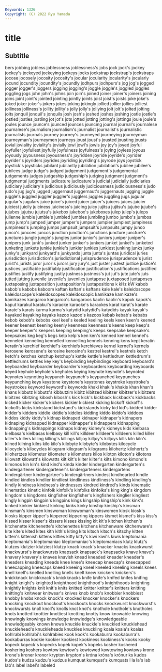 ```yaml
---
Keywords: 1326
Copyright: (C) 2022 Ryu Yamada
---
```



# title

## Subtitle
bers jobbing
jobless joblessness joblessness's jobs jock jock's jockey jockey's jockeyed jockeying
jockeys jocks jockstrap jockstrap's jockstraps jocose jocosely jocosity jocosity's jocular
jocularity jocularity's jocularly jocund jocundity jocundity's jocundly jodhpurs jodhpurs's jog
jog's jogged jogger jogger's joggers jogging jogging's joggle joggle's joggled
joggles joggling jogs john john's johns join join's joined joiner
joiner's joiners joining joins joint joint's jointed jointing jointly joints
joist joist's joists joke joke's joked joker joker's jokers jokes
joking jokingly jollied jollier jollies jolliest jolliness jolliness's jollity jollity's
jolly jolly's jollying jolt jolt's jolted jolting jolts jonquil jonquil's
jonquils josh josh's joshed joshes joshing jostle jostle's jostled jostles
jostling jot jot's jots jotted jotting jotting's jottings joule joule's
joules jounce jounce's jounced jounces jouncing journal journal's journalese journalese's
journalism journalism's journalist journalist's journalistic journalists journals journey journey's journeyed
journeying journeyman journeyman's journeymen journeys joust joust's jousted jousting jousts
jovial joviality joviality's jovially jowl jowl's jowls joy joy's joyed
joyful joyfuller joyfullest joyfully joyfulness joyfulness's joying joyless joyous joyously
joyousness joyousness's joyridden joyride joyride's joyrider joyrider's joyriders joyrides joyriding
joyriding's joyrode joys joystick joystick's joysticks jubilant jubilantly jubilation jubilation's
jubilee jubilee's jubilees judge judge's judged judgement judgement's judgemental judgements
judges judgeship judgeship's judging judgment judgment's judgmental judgments judicature judicature's
judicial judicially judiciaries judiciary judiciary's judicious judiciously judiciousness judiciousness's judo
judo's jug jug's jugged juggernaut juggernaut's juggernauts jugging juggle juggle's
juggled juggler juggler's jugglers juggles juggling jugs jugular jugular's jugulars
juice juice's juiced juicer juicer's juicers juices juicier juiciest juicily
juiciness juiciness's juicing juicy jujitsu jujitsu's jujube jujube's jujubes jujutsu
jujutsu's jukebox jukebox's jukeboxes julep julep's juleps julienne jumble jumble's
jumbled jumbles jumbling jumbo jumbo's jumbos jump jump's jumped jumper
jumper's jumpers jumpier jumpiest jumpiness jumpiness's jumping jumps jumpsuit jumpsuit's
jumpsuits jumpy junco junco's juncoes juncos junction junction's junctions juncture
juncture's junctures jungle jungle's jungles junior junior's juniors juniper juniper's
junipers junk junk's junked junker junker's junkers junket junket's junketed
junketing junkets junkie junkie's junkier junkies junkiest junking junks junky
junky's junkyard junkyard's junkyards junta junta's juntas juridical juries jurisdiction
jurisdiction's jurisdictional jurisprudence jurisprudence's jurist jurist's jurists juror juror's jurors
jury jury's just juster justest justice justice's justices justifiable justifiably
justification justification's justifications justified justifies justify justifying justly justness justness's
jut jut's jute jute's juts jutted jutting juvenile juvenile's juveniles
juxtapose juxtaposed juxtaposes juxtaposing juxtaposition juxtaposition's juxtapositions k kHz kW
kabob kabob's kabobs kaboom kaftan kaftan's kaftans kale kale's kaleidoscope
kaleidoscope's kaleidoscopes kaleidoscopic kamikaze kamikaze's kamikazes kangaroo kangaroo's kangaroos kaolin
kaolin's kapok kapok's kaput karakul karakul's karaoke karaoke's karaokes karat
karat's karate karate's karats karma karma's katydid katydid's katydids kayak
kayak's kayaked kayaking kayaks kazoo kazoo's kazoos kebab kebab's kebabs
kebob kebob's kebobs keel keel's keeled keeling keels keen keen's
keened keener keenest keening keenly keenness keenness's keens keep keep's
keeper keeper's keepers keeping keeping's keeps keepsake keepsake's keepsakes keg
keg's kegs kelp kelp's ken ken's kenned kennel kennel's kenneled
kenneling kennelled kennelling kennels kenning kens kept keratin keratin's kerchief
kerchief's kerchiefs kerchieves kernel kernel's kernels kerosene kerosene's kerosine kerosine's
kestrel kestrel's kestrels ketch ketch's ketches ketchup ketchup's kettle kettle's
kettledrum kettledrum's kettledrums kettles key key's keybinding keybindings keyboard keyboard's
keyboarded keyboarder keyboarder's keyboarders keyboarding keyboards keyed keyhole keyhole's keyholes
keying keynote keynote's keynoted keynotes keynoting keypunch keypunch's keypunched keypunches
keypunching keys keystone keystone's keystones keystroke keystroke's keystrokes keyword keyword's
keywords khaki khaki's khakis khan khan's khans kibbutz kibbutz's kibbutzim
kibitz kibitzed kibitzer kibitzer's kibitzers kibitzes kibitzing kibosh kibosh's kick
kick's kickback kickback's kickbacks kicked kicker kicker's kickers kickier kickiest
kicking kickoff kickoff's kickoffs kicks kickstand kickstand's kickstands kicky kid
kid's kidded kidder kidder's kidders kiddie kiddie's kiddies kidding kiddo
kiddo's kiddoes kiddos kiddy kiddy's kidnap kidnaped kidnaper kidnaper's kidnapers
kidnaping kidnapped kidnapper kidnapper's kidnappers kidnapping kidnapping's kidnappings kidnaps kidney
kidney's kidneys kids kielbasa kielbasa's kielbasas kielbasy kill kill's killdeer
killdeer's killdeers killed killer killer's killers killing killing's killings killjoy
killjoy's killjoys kills kiln kiln's kilned kilning kilns kilo kilo's
kilobyte kilobyte's kilobytes kilocycle kilocycle's kilocycles kilogram kilogram's kilograms kilohertz
kilohertz's kilohertzes kilometer kilometer's kilometers kilos kiloton kiloton's kilotons kilowatt
kilowatt's kilowatts kilt kilt's kilter kilter's kilts kimono kimono's kimonos
kin kin's kind kind's kinda kinder kindergarten kindergarten's kindergartener kindergartener's
kindergarteners kindergartens kindergärtner kindergärtner's kindergärtners kindest kindhearted kindle kindled kindles
kindlier kindliest kindliness kindliness's kindling kindling's kindly kindness kindness's kindnesses
kindred kindred's kinds kinematic kinematics kinetic kinfolk kinfolk's kinfolks kinfolks's
king king's kingdom kingdom's kingdoms kingfisher kingfisher's kingfishers kinglier kingliest
kingly kingpin kingpin's kingpins kings kingship kingship's kink kink's kinked
kinkier kinkiest kinking kinks kinky kinship kinship's kinsman kinsman's kinsmen
kinswoman kinswoman's kinswomen kiosk kiosk's kiosks kipper kipper's kippered kippering
kippers kismet kismet's kiss kiss's kissed kisser kisser's kissers kisses
kissing kit kit's kitchen kitchen's kitchenette kitchenette's kitchenettes kitchens kitchenware
kitchenware's kite kite's kited kites kith kith's kiting kits kitsch
kitsch's kitschy kitten kitten's kittenish kittens kitties kitty kitty's kiwi
kiwi's kiwis kleptomania kleptomania's kleptomaniac kleptomaniac's kleptomaniacs klutz klutz's klutzes
klutzier klutziest klutzy knack knack's knacker knacks knackwurst knackwurst's knackwursts
knapsack knapsack's knapsacks knave knave's knavery knavery's knaves knavish knead
kneaded kneader kneader's kneaders kneading kneads knee knee's kneecap kneecap's
kneecapped kneecapping kneecaps kneed kneeing kneel kneeled kneeling kneels knees
knell knell's knelled knelling knells knelt knew knickers knickers's knickknack
knickknack's knickknacks knife knife's knifed knifes knifing knight knight's knighted
knighthood knighthood's knighthoods knighting knightly knights knit knit's knits knitted
knitter knitter's knitters knitting knitting's knitwear knitwear's knives knob knob's
knobbier knobbiest knobby knobs knock knock's knocked knocker knocker's knockers
knocking knockout knockout's knockouts knocks knockwurst knockwurst's knockwursts knoll knoll's
knolls knot knot's knothole knothole's knotholes knots knotted knottier knottiest
knotting knotty know knowable knowing knowingly knowings knowledge knowledge's knowledgeable
knowledgeably known knows knuckle knuckle's knuckled knucklehead knucklehead's knuckleheads knuckles
knuckling koala koala's koalas kohlrabi kohlrabi's kohlrabies kook kook's kookaburra
kookaburra's kookaburras kookie kookier kookiest kookiness kookiness's kooks kooky kopeck
kopeck's kopecks kopek kopek's kopeks kosher koshered koshering koshers kowtow
kowtow's kowtowed kowtowing kowtows krone krone's kroner kronor krypton krypton's
króna króna's krónur ks kudos kudos's kudzu kudzu's kudzus kumquat
kumquat's kumquats l la la's lab lab's label label's labeled
